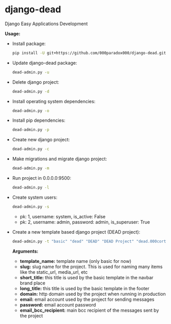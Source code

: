 # django-dead
Django Easy Applications Development

**Usage:**

* Install package:
    ```bash
    pip install -U git+https://github.com/000paradox000/django-dead.git
    ```
  
* Update django-dead package:
    ```bash
    dead-admin.py -u
    ```

* Delete django project:
    ```bash
    dead-admin.py -d
    ```

* Install operating system dependencies:
    ```bash
    dead-admin.py -o
    ```

* Install pip dependencies:
    ```bash
    dead-admin.py -p
    ```

* Create new django project:
    ```bash
    dead-admin.py -c
    ```

* Make migrations and migrate django project:
    ```bash
    dead-admin.py -m
    ```

* Run project in 0.0.0.0:9500:
    ```bash
    dead-admin.py -l
    ```

* Create system users:
    ```bash
    dead-admin.py -s
    ```
    * pk: 1, username: system, is_active: False
    * pk: 2, username: admin, password: admin, is_superuser: True

* Create a new template based django project (DEAD project):

    ```bash
    dead-admin.py -t "basic" "dead" "DEAD" "DEAD Project" "dead.000cortazar000.pes" "dead@000cortazar000.pes" "12345" "info@000cortazar000.pes"
    ```
    
    **Arguments:**

    * **template_name:** template name (only basic for now)
    * **slug:** slug name for the project. This is used for naming many items like the static_url, media_url, etc
    * **short_title:** this title is used by the basic template in the navbar brand place
    * **long_title:** this title is used by the basic template in the footer 
    * **domain:** http domain used by the project when running in production
    * **email:** email account used by the project for sending messages 
    * **password:** email account password
    * **email_bcc_recipient:** main bcc recipient of the messages sent by the project
